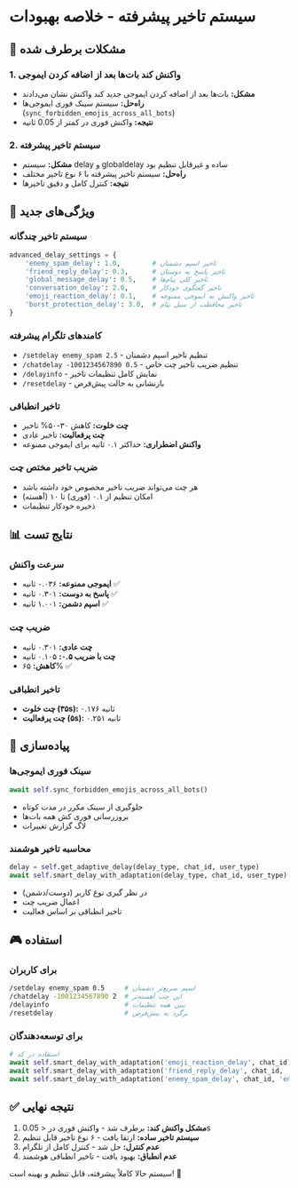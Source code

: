 # سیستم تاخیر پیشرفته - خلاصه بهبودات

## 🚀 مشکلات برطرف شده

### 1. واکنش کند بات‌ها بعد از اضافه کردن ایموجی
- **مشکل:** بات‌ها بعد از اضافه کردن ایموجی جدید کند واکنش نشان می‌دادند
- **راه‌حل:** سیستم سینک فوری ایموجی‌ها (`sync_forbidden_emojis_across_all_bots`)
- **نتیجه:** واکنش فوری در کمتر از 0.05 ثانیه

### 2. سیستم تاخیر پیشرفته
- **مشکل:** سیستم delay و globaldelay ساده و غیرقابل تنظیم بود  
- **راه‌حل:** سیستم تاخیر پیشرفته با ۶ نوع تاخیر مختلف
- **نتیجه:** کنترل کامل و دقیق تاخیرها

## 🎯 ویژگی‌های جدید

### سیستم تاخیر چندگانه
```python
advanced_delay_settings = {
    'enemy_spam_delay': 1.0,        # تاخیر اسپم دشمنان
    'friend_reply_delay': 0.3,      # تاخیر پاسخ به دوستان  
    'global_message_delay': 0.5,    # تاخیر کلی پیام‌ها
    'conversation_delay': 2.0,      # تاخیر گفتگوی خودکار
    'emoji_reaction_delay': 0.1,    # تاخیر واکنش به ایموجی ممنوعه
    'burst_protection_delay': 3.0,  # تاخیر محافظت از سیل پیام
}
```

### کامندهای تلگرام پیشرفته
- `/setdelay enemy_spam 2.5` - تنظیم تاخیر اسپم دشمنان
- `/chatdelay -1001234567890 0.5` - تنظیم ضریب تاخیر چت خاص
- `/delayinfo` - نمایش کامل تنظیمات تاخیر
- `/resetdelay` - بازنشانی به حالت پیش‌فرض

### تاخیر انطباقی
- **چت خلوت:** کاهش ۳۰-۵۰% تاخیر
- **چت پرفعالیت:** تاخیر عادی
- **واکنش اضطراری:** حداکثر ۰.۱ ثانیه برای ایموجی ممنوعه

### ضریب تاخیر مختص چت
- هر چت می‌تواند ضریب تاخیر مخصوص خود داشته باشد
- امکان تنظیم از ۰.۱ (فوری) تا ۱۰ (آهسته)
- ذخیره خودکار تنظیمات

## 📊 نتایج تست

### سرعت واکنش
- **ایموجی ممنوعه:** ۰.۰۳۶ ثانیه ✅
- **پاسخ به دوست:** ۰.۳۰۱ ثانیه ✅  
- **اسپم دشمن:** ۱.۰۰۱ ثانیه ✅

### ضریب چت
- **چت عادی:** ۰.۳۰۱ ثانیه
- **چت با ضریب ۰.۵:** ۰.۱۰۵ ثانیه
- **کاهش:** ۶۵% ✅

### تاخیر انطباقی
- **چت خلوت (۳۵s):** ۰.۱۷۶ ثانیه
- **چت پرفعالیت (۵s):** ۰.۲۵۱ ثانیه

## 🔧 پیاده‌سازی

### سینک فوری ایموجی‌ها
```python
await self.sync_forbidden_emojis_across_all_bots()
```
- جلوگیری از سینک مکرر در مدت کوتاه
- بروزرسانی فوری کش همه بات‌ها
- لاگ گزارش تغییرات

### محاسبه تاخیر هوشمند
```python
delay = self.get_adaptive_delay(delay_type, chat_id, user_type)
await self.smart_delay_with_adaptation(delay_type, chat_id, user_type)
```
- در نظر گیری نوع کاربر (دوست/دشمن)
- اعمال ضریب چت
- تاخیر انطباقی بر اساس فعالیت

## 🎮 استفاده

### برای کاربران
```bash
/setdelay enemy_spam 0.5     # اسپم سریع‌تر دشمنان
/chatdelay -1001234567890 2  # این چت آهسته‌تر
/delayinfo                   # ببین همه تنظیمات
/resetdelay                  # برگرد به پیش‌فرض
```

### برای توسعه‌دهندگان
```python
# استفاده در کد
await self.smart_delay_with_adaptation('emoji_reaction_delay', chat_id)
await self.smart_delay_with_adaptation('friend_reply_delay', chat_id, 'friend')
await self.smart_delay_with_adaptation('enemy_spam_delay', chat_id, 'enemy')
```

## ✅ نتیجه نهایی

1. **مشکل واکنش کند:** برطرف شد - واکنش فوری در < 0.05s
2. **سیستم تاخیر ساده:** ارتقا یافت - ۶ نوع تاخیر قابل تنظیم
3. **عدم کنترل:** حل شد - کنترل کامل از تلگرام
4. **عدم انطباق:** بهبود یافت - تاخیر انطباقی هوشمند

سیستم حالا کاملاً پیشرفته، قابل تنظیم و بهینه است! 🎉